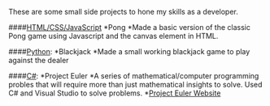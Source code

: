 These are some small side projects to hone my skills as a developer.

####[HTML/CSS/JavaScript]()
*Pong
  *Made a basic version of the classic Pong game using Javascript and the canvas element in HTML.

####[Python](https://github.com/JaredFitz/Other-Projects/tree/master/Python):
*Blackjack
  *Made a small working blackjack game to play against the dealer

####[C#]():
*Project Euler
  *A series of mathematical/computer programming probles that will require more than just mathematical insights to solve.  Used C# and Visual Studio to solve problems.
  *[Project Euler Website](https://projecteuler.net/)